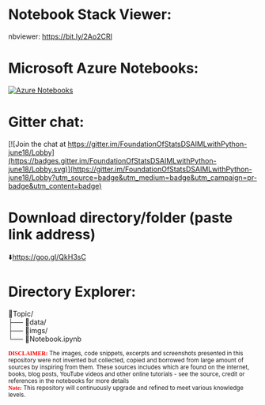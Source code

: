 # Notebook Stack Viewer:        
nbviewer: https://bit.ly/2Ao2CRI  

# Microsoft Azure Notebooks:
[![Azure Notebooks](https://notebooks.azure.com/launch.png)](https://notebooks.azure.com/sumendar/libraries/FoundationOfStatsDSAIML-Python)

# Gitter chat:   
[![Join the chat at https://gitter.im/FoundationOfStatsDSAIMLwithPython-june18/Lobby](https://badges.gitter.im/FoundationOfStatsDSAIMLwithPython-june18/Lobby.svg)](https://gitter.im/FoundationOfStatsDSAIMLwithPython-june18/Lobby?utm_source=badge&utm_medium=badge&utm_campaign=pr-badge&utm_content=badge)
  
# Download directory/folder (paste link address)         
:arrow_down:https://goo.gl/QkH3sC

# Directory Explorer:      
:open_file_folder:Topic/  
├── :open_file_folder:data/  
├── :open_file_folder:imgs/   
└── :closed_book:Notebook.ipynb  
  
<sub><span style="color:red; font-family:Comic Sans MS">**DISCLAIMER:**</span> The images, code snippets, excerpts and screenshots presented in this repository were not invented but collected, copied and borrowed from large amount of sources by inspiring from them. These sources includes which are found on the internet, books, blog posts, YouTube videos and other online tutorials - see the source, credit or references in the notebooks for more details</sub>  
<sub><span style="color:red; font-family:Comic Sans MS">**Note:**</span> This repository will continuously upgrade and refined to meet various knowledge levels.</sub>    

